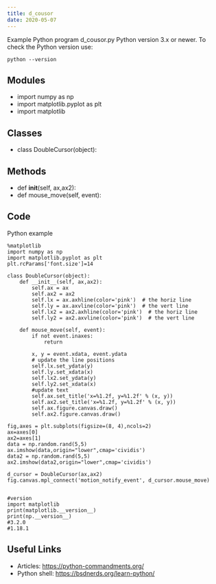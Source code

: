```yaml
---
title: d_cousor
date: 2020-05-07
---
```

Example Python program d_cousor.py
Python version 3.x or newer.
To check the Python version use:

    python --version

## Modules

* import numpy as np
* import matplotlib.pyplot as plt
* import matplotlib

## Classes

* class DoubleCursor(object):

## Methods

* def __init__(self, ax,ax2):
* def mouse_move(self, event):

## Code

Python example

    %matplotlib
    import numpy as np
    import matplotlib.pyplot as plt
    plt.rcParams['font.size']=14
    
    class DoubleCursor(object):
        def __init__(self, ax,ax2):
            self.ax = ax
            self.ax2 = ax2
            self.lx = ax.axhline(color='pink')  # the horiz line
            self.ly = ax.axvline(color='pink')  # the vert line
            self.lx2 = ax2.axhline(color='pink')  # the horiz line
            self.ly2 = ax2.axvline(color='pink')  # the vert line
            
        def mouse_move(self, event):
            if not event.inaxes:
                return
    
            x, y = event.xdata, event.ydata
            # update the line positions
            self.lx.set_ydata(y)
            self.ly.set_xdata(x)
            self.lx2.set_ydata(y)
            self.ly2.set_xdata(x)
            #update text
            self.ax.set_title('x=%1.2f, y=%1.2f' % (x, y))
            self.ax2.set_title('x=%1.2f, y=%1.2f' % (x, y))
            self.ax.figure.canvas.draw()
            self.ax2.figure.canvas.draw()
    
    fig,axes = plt.subplots(figsize=(8, 4),ncols=2)
    ax=axes[0]
    ax2=axes[1]
    data = np.random.rand(5,5)
    ax.imshow(data,origin="lower",cmap='cividis')
    data2 = np.random.rand(5,5)
    ax2.imshow(data2,origin="lower",cmap='cividis')
    
    d_cursor = DoubleCursor(ax,ax2)
    fig.canvas.mpl_connect('motion_notify_event', d_cursor.mouse_move)
    
    
    #version
    import matplotlib
    print(matplotlib.__version__)
    print(np.__version__)
    #3.2.0
    #1.18.1

## Useful Links

- Articles: https://python-commandments.org/
- Python shell: https://bsdnerds.org/learn-python/
